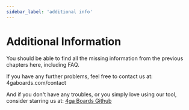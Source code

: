 ```yaml
---
sidebar_label: 'additional info'
---
```


# Additional Information
You should be able to find all the missing information from the previous chapters here, including FAQ. 

If you have any further problems, feel free to contact us at: 4gaboards.com/contact

And if you don't have any troubles, or you simply love using our tool, consider starring us at: [4ga Boards Github](https://github.com/RARgames/4gaBoards) 